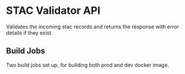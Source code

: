 # STAC Validator API
Validates the incoming stac records and returns the response with error details if they exist.

## Build Jobs

Two build jobs set up, for building both prod and dev docker image.
